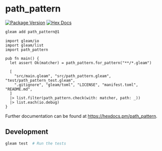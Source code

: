 # path_pattern

[![Package Version](https://img.shields.io/hexpm/v/path_pattern)](https://hex.pm/packages/path_pattern)
[![Hex Docs](https://img.shields.io/badge/hex-docs-ffaff3)](https://hexdocs.pm/path_pattern/)

```sh
gleam add path_pattern@1
```
```gleam
import gleam/io
import gleam/list
import path_pattern

pub fn main() {
  let assert Ok(matcher) = path_pattern.for_pattern("**/*.gleam")

  [
    "src/main.gleam", "src/path_pattern.gleam", "test/path_pattern_test.gleam",
    ".gitignore", "gleam/toml", "LICENSE", "manifest.toml", "README.md",
  ]
  |> list.filter(path_pattern.check(with: matcher, path: _))
  |> list.each(io.debug)
}
```

Further documentation can be found at <https://hexdocs.pm/path_pattern>.

## Development

```sh
gleam test  # Run the tests
```
